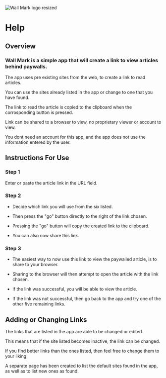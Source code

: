 ![Wall Mark logo resized](https://github.com/KaiKai7/Wall-Mark/assets/87836320/dab1e52f-b468-44e4-87b5-d85974b27058)

#    Help

##  Overview

###  Wall Mark is a simple app that will create a link to view articles behind paywalls.

The app uses pre existing sites from the web, to create a link to read articles.

You can use the sites already listed in the app or change to one that you have found.

The link to read the article is copied to the clipboard when the corrosponding button is pressed.

Link can be shared to a browser to view, no proprietary viewer or account to view.

You dont need an account for this app, and the app does not use the information entered by the user.


## Instructions For Use

### Step 1

Enter or paste the article link in the URL field.

### Step 2

* Decide which link you will use from the six listed. 

* Then press the "go" button directly to the right of the link chosen.

* Pressing the "go" button will copy the created link to the clipboard.

* You can also now share this link.

### Step 3

* The easiest way to now use this link to view the paywalled article, is to share to your browser.

* Sharing to the browser will then attempt to open the article with the link chosen.

* If the link was successful, you will be able to view the article.

* If the link was not successful, then go back to the app and try one of the other five remaining links.
  

## Adding or Changing Links

The links that are listed in the app are able to be changed or edited.

This means that if the site listed becomes inactive, the link can be changed.

If you find better links than the ones listed, then feel free to change them to your liking.

A separate page has been created to list the default sites found in the app, as well as to list new ones as found.







